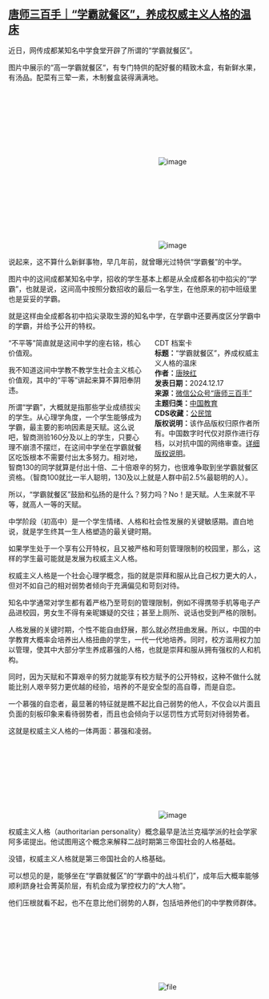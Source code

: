 <!--1734374801000-->
[唐师三百手｜“学霸就餐区”，养成权威主义人格的温床](https://chinadigitaltimes.net/chinese/714046.html)
------

<p>近日，网传成都某知名中学食堂开辟了所谓的“学霸就餐区”。</p><p>图片中展示的“高一学霸就餐区“，有专门特供的配好餐的精致木盒，有新鲜水果，有汤品。配菜有三荤一素，木制餐盒装得满满地。</p><p><img decoding="async" src="data:image/svg+xml,%3Csvg%20xmlns='http://www.w3.org/2000/svg'%20viewBox='0%200%200%200'%3E%3C/svg%3E" alt="image" data-lazy-src="https://chinadigitaltimes.net/chinese/files/2024/12/post-714046-676075916d0f6."><noscript><img decoding="async" src="https://chinadigitaltimes.net/chinese/files/2024/12/post-714046-676075916d0f6." alt="image"></noscript></p><p><img decoding="async" src="data:image/svg+xml,%3Csvg%20xmlns='http://www.w3.org/2000/svg'%20viewBox='0%200%200%200'%3E%3C/svg%3E" alt="image" data-lazy-src="https://chinadigitaltimes.net/chinese/files/2024/12/post-714046-6760759177f72."><noscript><img decoding="async" src="https://chinadigitaltimes.net/chinese/files/2024/12/post-714046-6760759177f72." alt="image"></noscript></p><p>说起来，这不算什么新鲜事物，早几年前，就曾曝光过特供“学霸餐”的中学。</p><p>图片中的这间成都某知名中学，招收的学生基本上都是从全成都各初中掐尖的“学霸”，也就是说，这间高中按照分数招收的最后一名学生，在他原来的初中班级里也是妥妥的学霸。</p><p>就是这样由全成都各初中掐尖录取生源的知名中学，在学霸中还要再度区分学霸中的学霸，并给予公开的特权。</p><div style="width:42%;float:right;padding-left:20px;"><div class="su-spoiler su-spoiler-style-fancy su-spoiler-icon-chevron-circle" data-scroll-offset="0" data-anchor-in-url="no"><div class="su-spoiler-title" tabindex="0" role="button"><span class="su-spoiler-icon"></span>CDT 档案卡</div><div class="su-spoiler-content su-u-clearfix su-u-trim"><strong>标题：</strong>“学霸就餐区”，养成权威主义人格的温床<br><strong>作者：</strong><a href="https://chinadigitaltimes.net/space/唐师三百手" target="_blank">唐映红</a><br><strong>发表日期：</strong>2024.12.17<br><strong>来源：</strong><a href="https://web.archive.org/web/*/https://mp.weixin.qq.com/s/j3YnqQYdisRe62OqBpmz5w" target="_blank">微信公众号“唐师三百手”</a><br><strong>主题归类：</strong><a href="https://chinadigitaltimes.net/space/中国教育" target="_blank">中国教育</a><br><strong>CDS收藏：</strong><a href="https://chinadigitaltimes.net/space/%E5%85%AC%E6%B0%91%E9%A6%86" target="_blank" rel="noopener">公民馆</a><br><strong>版权说明：</strong>该作品版权归原作者所有。中国数字时代仅对原作进行存档，以对抗中国的网络审查。<a href="https://chinadigitaltimes.net/chinese/copyright">详细版权说明</a>。</div></div></div><p>“不平等”简直就是这间中学的座右铭，核心价值观。</p><p>我不知道这间中学教不教学生社会主义核心价值观，其中的“平等”讲起来算不算阳奉阴违。</p><p>所谓“学霸”，大概就是指那些学业成绩拔尖的学生。从心理学角度，一个学生能够成为学霸，最主要的影响因素是天赋。这么说吧，智商测验160分及以上的学生，只要心理不崩溃不摆烂，在这间中学坐在学霸就餐区吃饭根本不需要付出太多努力。相对地，智商130的同学就算是付出十倍、二十倍艰辛的努力，也很难争取到坐学霸就餐区资格。（智商100就比一半人聪明，130及以上就是人群中前2.5%最聪明的人）。</p><p>所以，“学霸就餐区”鼓励和弘扬的是什么？努力吗？No！是天赋。人生来就不平等，就高人一等的天赋。</p><p>中学阶段（初高中）是一个学生情绪、人格和社会性发展的关键敏感期。直白地说，就是学生终其一生人格塑造的最关键时期。</p><p>如果学生处于一个享有公开特权，且又被严格和苛刻管理限制的校园里，那么，这样的学生最可能就是发展为权威主义人格。</p><p>权威主义人格是一个社会心理学概念，指的就是崇拜和服从比自己权力更大的人，但对不如自己的相对弱势者倾向于充满偏见和苛刻对待。</p><p>知名中学通常对学生都有着严格乃至苛刻的管理限制，例如不得携带手机等电子产品进校园，男女生不得有亲昵嫌疑的交往；甚至上厕所、说话也受到严格的限制。</p><p>人格发展的关键时期，个性不能自由舒展，那么就必然扭曲发展。所以，中国的中学教育大概率会培养出人格扭曲的学生，一代一代地培养。同时，校方滥用权力加以管理，使其中大部分学生养成慕强的人格，也就是崇拜和服从拥有强权的人和机构。</p><p>同时，因为天赋和不算艰辛的努力就能享有校方赋予的公开特权，这种不做什么就能比别人艰辛努力更优越的经验，培养的不是安全型的高自尊，而是自恋。</p><p>一个慕强的自恋者，最显著的特征就是瞧不起比自己弱势的他人，不仅会以片面且负面的刻板印象来看待弱势者，而且也会倾向于以惩罚性方式苛刻对待弱势者。</p><p>这就是权威主义人格的一体两面：慕强和凌弱。</p><p><img decoding="async" src="data:image/svg+xml,%3Csvg%20xmlns='http://www.w3.org/2000/svg'%20viewBox='0%200%200%200'%3E%3C/svg%3E" alt="image" data-lazy-src="https://chinadigitaltimes.net/chinese/files/2024/12/post-714046-676075917eff0."><noscript><img decoding="async" src="https://chinadigitaltimes.net/chinese/files/2024/12/post-714046-676075917eff0." alt="image"></noscript></p><p>权威主义人格（authoritarian personality）概念最早是法兰克福学派的社会学家阿多诺提出。他试图用这个概念来解释二战时期第三帝国社会的人格基础。</p><p>没错，权威主义人格就是第三帝国社会的人格基础。</p><p>可以想见的是，能够坐在“学霸就餐区”的“学霸中的战斗机们”，成年后大概率能够顺利跻身社会菁英阶层，有机会成为掌控权力的“大人物”。</p><p>他们压根就看不起，也不在意比他们弱势的人群，包括培养他们的中学教师群体。</p><p><img decoding="async" src="data:image/svg+xml,%3Csvg%20xmlns='http://www.w3.org/2000/svg'%20viewBox='0%200%200%200'%3E%3C/svg%3E" alt="file" data-lazy-src="https://chinadigitaltimes.net/chinese/files/2024/12/image-1734373480240.png"><noscript><img decoding="async" src="https://chinadigitaltimes.net/chinese/files/2024/12/image-1734373480240.png" alt="file"></noscript></p><div class="addtoany_share_save_container addtoany_content addtoany_content_bottom"><div class="a2a_kit a2a_kit_size_32 addtoany_list" data-a2a-url="https://chinadigitaltimes.net/chinese/714046.html" data-a2a-title="唐师三百手｜“学霸就餐区”，养成权威主义人格的温床"><a class="a2a_button_facebook" href="https://www.addtoany.com/add_to/facebook?linkurl=https%3A%2F%2Fchinadigitaltimes.net%2Fchinese%2F714046.html&amp;linkname=%E5%94%90%E5%B8%88%E4%B8%89%E7%99%BE%E6%89%8B%EF%BD%9C%E2%80%9C%E5%AD%A6%E9%9C%B8%E5%B0%B1%E9%A4%90%E5%8C%BA%E2%80%9D%EF%BC%8C%E5%85%BB%E6%88%90%E6%9D%83%E5%A8%81%E4%B8%BB%E4%B9%89%E4%BA%BA%E6%A0%BC%E7%9A%84%E6%B8%A9%E5%BA%8A" title="Facebook" rel="nofollow noopener" target="_blank"></a><a class="a2a_button_twitter" href="https://www.addtoany.com/add_to/twitter?linkurl=https%3A%2F%2Fchinadigitaltimes.net%2Fchinese%2F714046.html&amp;linkname=%E5%94%90%E5%B8%88%E4%B8%89%E7%99%BE%E6%89%8B%EF%BD%9C%E2%80%9C%E5%AD%A6%E9%9C%B8%E5%B0%B1%E9%A4%90%E5%8C%BA%E2%80%9D%EF%BC%8C%E5%85%BB%E6%88%90%E6%9D%83%E5%A8%81%E4%B8%BB%E4%B9%89%E4%BA%BA%E6%A0%BC%E7%9A%84%E6%B8%A9%E5%BA%8A" title="Twitter" rel="nofollow noopener" target="_blank"></a><a class="a2a_button_telegram" href="https://www.addtoany.com/add_to/telegram?linkurl=https%3A%2F%2Fchinadigitaltimes.net%2Fchinese%2F714046.html&amp;linkname=%E5%94%90%E5%B8%88%E4%B8%89%E7%99%BE%E6%89%8B%EF%BD%9C%E2%80%9C%E5%AD%A6%E9%9C%B8%E5%B0%B1%E9%A4%90%E5%8C%BA%E2%80%9D%EF%BC%8C%E5%85%BB%E6%88%90%E6%9D%83%E5%A8%81%E4%B8%BB%E4%B9%89%E4%BA%BA%E6%A0%BC%E7%9A%84%E6%B8%A9%E5%BA%8A" title="Telegram" rel="nofollow noopener" target="_blank"></a><a class="a2a_button_reddit" href="https://www.addtoany.com/add_to/reddit?linkurl=https%3A%2F%2Fchinadigitaltimes.net%2Fchinese%2F714046.html&amp;linkname=%E5%94%90%E5%B8%88%E4%B8%89%E7%99%BE%E6%89%8B%EF%BD%9C%E2%80%9C%E5%AD%A6%E9%9C%B8%E5%B0%B1%E9%A4%90%E5%8C%BA%E2%80%9D%EF%BC%8C%E5%85%BB%E6%88%90%E6%9D%83%E5%A8%81%E4%B8%BB%E4%B9%89%E4%BA%BA%E6%A0%BC%E7%9A%84%E6%B8%A9%E5%BA%8A" title="Reddit" rel="nofollow noopener" target="_blank"></a><a class="a2a_button_whatsapp" href="https://www.addtoany.com/add_to/whatsapp?linkurl=https%3A%2F%2Fchinadigitaltimes.net%2Fchinese%2F714046.html&amp;linkname=%E5%94%90%E5%B8%88%E4%B8%89%E7%99%BE%E6%89%8B%EF%BD%9C%E2%80%9C%E5%AD%A6%E9%9C%B8%E5%B0%B1%E9%A4%90%E5%8C%BA%E2%80%9D%EF%BC%8C%E5%85%BB%E6%88%90%E6%9D%83%E5%A8%81%E4%B8%BB%E4%B9%89%E4%BA%BA%E6%A0%BC%E7%9A%84%E6%B8%A9%E5%BA%8A" title="WhatsApp" rel="nofollow noopener" target="_blank"></a><a class="a2a_button_email" href="https://www.addtoany.com/add_to/email?linkurl=https%3A%2F%2Fchinadigitaltimes.net%2Fchinese%2F714046.html&amp;linkname=%E5%94%90%E5%B8%88%E4%B8%89%E7%99%BE%E6%89%8B%EF%BD%9C%E2%80%9C%E5%AD%A6%E9%9C%B8%E5%B0%B1%E9%A4%90%E5%8C%BA%E2%80%9D%EF%BC%8C%E5%85%BB%E6%88%90%E6%9D%83%E5%A8%81%E4%B8%BB%E4%B9%89%E4%BA%BA%E6%A0%BC%E7%9A%84%E6%B8%A9%E5%BA%8A" title="Email" rel="nofollow noopener" target="_blank"></a><a class="a2a_button_copy_link" href="https://www.addtoany.com/add_to/copy_link?linkurl=https%3A%2F%2Fchinadigitaltimes.net%2Fchinese%2F714046.html&amp;linkname=%E5%94%90%E5%B8%88%E4%B8%89%E7%99%BE%E6%89%8B%EF%BD%9C%E2%80%9C%E5%AD%A6%E9%9C%B8%E5%B0%B1%E9%A4%90%E5%8C%BA%E2%80%9D%EF%BC%8C%E5%85%BB%E6%88%90%E6%9D%83%E5%A8%81%E4%B8%BB%E4%B9%89%E4%BA%BA%E6%A0%BC%E7%9A%84%E6%B8%A9%E5%BA%8A" title="Copy Link" rel="nofollow noopener" target="_blank"></a><a class="a2a_dd addtoany_share_save addtoany_share" href="https://www.addtoany.com/share"></a></div></div>
